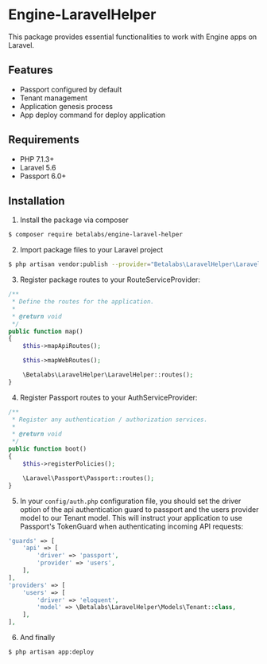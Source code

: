 # Engine-LaravelHelper

This package provides essential functionalities to work with Engine apps on Laravel.

## Features

- Passport configured by default
- Tenant management
- Application genesis process
- App deploy command for deploy application

## Requirements

- PHP 7.1.3+
- Laravel 5.6
- Passport 6.0+

## Installation

1) Install the package via composer

```bash
$ composer require betalabs/engine-laravel-helper
```

2) Import package files to your Laravel project
```bash
$ php artisan vendor:publish --provider="Betalabs\LaravelHelper\LaravelHelperServiceProvider"
```

3) Register package routes to your RouteServiceProvider:

```php
/**
 * Define the routes for the application.
 *
 * @return void
 */
public function map()
{
    $this->mapApiRoutes();

    $this->mapWebRoutes();

    \Betalabs\LaravelHelper\LaravelHelper::routes();
}
```

4) Register Passport routes to your AuthServiceProvider:

```php
/**
 * Register any authentication / authorization services.
 *
 * @return void
 */
public function boot()
{
    $this->registerPolicies();

    \Laravel\Passport\Passport::routes();
}
```

5) In your `config/auth.php` configuration file, you should set the driver option of the api authentication guard to passport and the users provider model to our Tenant model.
This will instruct your application to use Passport's TokenGuard when authenticating incoming API requests:

```php
'guards' => [
    'api' => [
        'driver' => 'passport',
        'provider' => 'users',
    ],
],
'providers' => [
    'users' => [
        'driver' => 'eloquent',
        'model' => \Betalabs\LaravelHelper\Models\Tenant::class,
    ],
],
```

6) And finally

```bash
$ php artisan app:deploy
```
